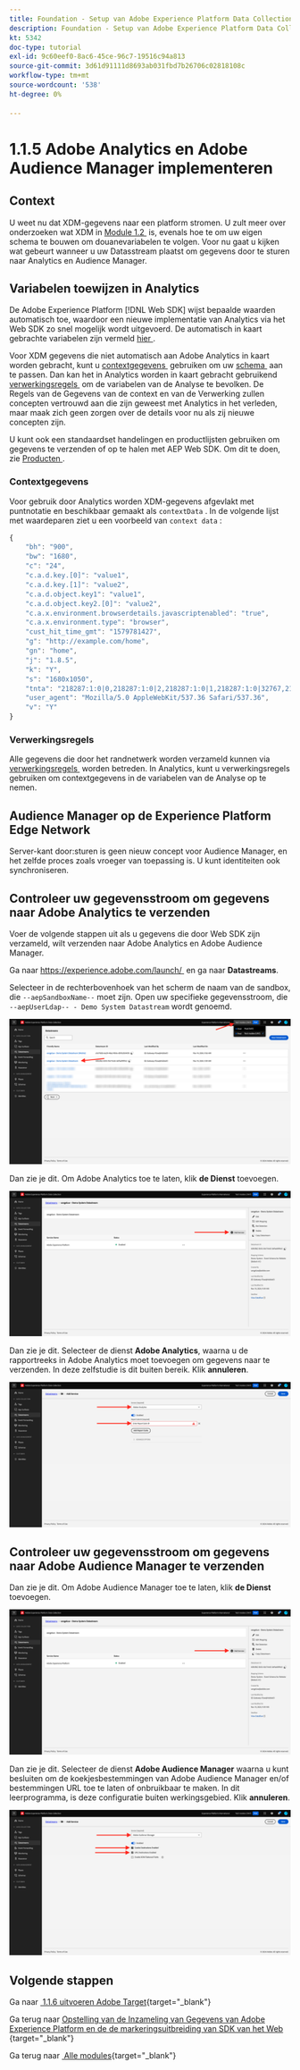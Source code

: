 ```yaml
---
title: Foundation - Setup van Adobe Experience Platform Data Collection en de Web SDK-extensie - Adobe Analytics en Adobe Audience Manager implementeren
description: Foundation - Setup van Adobe Experience Platform Data Collection en de Web SDK-extensie - Adobe Analytics en Adobe Audience Manager implementeren
kt: 5342
doc-type: tutorial
exl-id: 9c60eef0-8ac6-45ce-96c7-19516c94a813
source-git-commit: 3d61d91111d8693ab031fbd7b26706c02818108c
workflow-type: tm+mt
source-wordcount: '538'
ht-degree: 0%

---
```


# 1.1.5 Adobe Analytics en Adobe Audience Manager implementeren

## Context

U weet nu dat XDM-gegevens naar een platform stromen. U zult meer over onderzoeken wat XDM in [&#x200B; Module 1.2 &#x200B;](./../dc1.2/data-ingestion.md) is, evenals hoe te om uw eigen schema te bouwen om douanevariabelen te volgen. Voor nu gaat u kijken wat gebeurt wanneer u uw Datasstream plaatst om gegevens door te sturen naar Analytics en Audience Manager.

## Variabelen toewijzen in Analytics

De Adobe Experience Platform [!DNL Web SDK] wijst bepaalde waarden automatisch toe, waardoor een nieuwe implementatie van Analytics via het Web SDK zo snel mogelijk wordt uitgevoerd. De automatisch in kaart gebrachte variabelen zijn vermeld [&#x200B; hier &#x200B;](https://experienceleague.adobe.com/docs/experience-platform/edge/data-collection/adobe-analytics/automatically-mapped-vars.html?lang=nl-NL#data-collection).

Voor XDM gegevens die niet automatisch aan Adobe Analytics in kaart worden gebracht, kunt u [&#x200B; contextgegevens &#x200B;](https://experienceleague.adobe.com/docs/analytics/implementation/vars/page-vars/contextdata.html?lang=nl) gebruiken om uw [&#x200B; schema &#x200B;](https://experienceleague.adobe.com/docs/experience-platform/xdm/schema/composition.html?lang=nl-NL) aan te passen. Dan kan het in Analytics worden in kaart gebracht gebruikend [&#x200B; verwerkingsregels &#x200B;](https://experienceleague.adobe.com/docs/analytics/admin/admin-tools/processing-rules/processing-rules-configuration/t-processing-rules.html?lang=nl-NL) om de variabelen van de Analyse te bevolken. De Regels van de Gegevens van de context en van de Verwerking zullen concepten vertrouwd aan die zijn geweest met Analytics in het verleden, maar maak zich geen zorgen over de details voor nu als zij nieuwe concepten zijn.

U kunt ook een standaardset handelingen en productlijsten gebruiken om gegevens te verzenden of op te halen met AEP Web SDK. Om dit te doen, zie [&#x200B; Producten &#x200B;](https://experienceleague.adobe.com/docs/experience-platform/edge/data-collection/collect-commerce-data.html?lang=nl-NL#data-collection).

### Contextgegevens

Voor gebruik door Analytics worden XDM-gegevens afgevlakt met puntnotatie en beschikbaar gemaakt als `contextData` . In de volgende lijst met waardeparen ziet u een voorbeeld van `context data` :

```javascript
{
    "bh": "900",
    "bw": "1680",
    "c": "24",
    "c.a.d.key.[0]": "value1",
    "c.a.d.key.[1]": "value2",
    "c.a.d.object.key1": "value1",
    "c.a.d.object.key2.[0]": "value2",
    "c.a.x.environment.browserdetails.javascriptenabled": "true",
    "c.a.x.environment.type": "browser",
    "cust_hit_time_gmt": "1579781427",
    "g": "http://example.com/home",
    "gn": "home",
    "j": "1.8.5",
    "k": "Y",
    "s": "1680x1050",
    "tnta": "218287:1:0|0,218287:1:0|2,218287:1:0|1,218287:1:0|32767,218287:1:01,218287:1:0|0,218287:1:0|1,218287:1:0|0,218287:1:0|1",
    "user_agent": "Mozilla/5.0 AppleWebKit/537.36 Safari/537.36",
    "v": "Y"
}
```

### Verwerkingsregels

Alle gegevens die door het randnetwerk worden verzameld kunnen via [&#x200B; verwerkingsregels &#x200B;](https://experienceleague.adobe.com/docs/analytics/admin/admin-tools/processing-rules/processing-rules-configuration/t-processing-rules.html?lang=nl-NL) worden betreden. In Analytics, kunt u verwerkingsregels gebruiken om contextgegevens in de variabelen van de Analyse op te nemen.

## Audience Manager op de Experience Platform Edge Network

Server-kant door:sturen is geen nieuw concept voor Audience Manager, en het zelfde proces zoals vroeger van toepassing is. U kunt identiteiten ook synchroniseren.

## Controleer uw gegevensstroom om gegevens naar Adobe Analytics te verzenden

Voer de volgende stappen uit als u gegevens die door Web SDK zijn verzameld, wilt verzenden naar Adobe Analytics en Adobe Audience Manager.

Ga naar [&#x200B; https://experience.adobe.com/launch/ &#x200B;](https://experience.adobe.com/launch/) en ga naar **Datastreams**.

Selecteer in de rechterbovenhoek van het scherm de naam van de sandbox, die `--aepSandboxName--` moet zijn. Open uw specifieke gegevensstroom, die `--aepUserLdap-- - Demo System Datastream` wordt genoemd.

![&#x200B; klik het pictogram van de Configuratie van Edge in de linkernavigatie &#x200B;](./images/edgeconfig1b.png)

Dan zie je dit. Om Adobe Analytics toe te laten, klik **de Dienst** toevoegen.

![&#x200B; Debugger AEP &#x200B;](./images/aa2.png)

Dan zie je dit. Selecteer de dienst **Adobe Analytics**, waarna u de rapportreeks in Adobe Analytics moet toevoegen om gegevens naar te verzenden. In deze zelfstudie is dit buiten bereik. Klik **annuleren**.

![&#x200B; Debugger AEP &#x200B;](./images/aa3.png)

## Controleer uw gegevensstroom om gegevens naar Adobe Audience Manager te verzenden

Dan zie je dit. Om Adobe Audience Manager toe te laten, klik **de Dienst** toevoegen.

![&#x200B; Debugger AEP &#x200B;](./images/aa2.png)

Dan zie je dit. Selecteer de dienst **Adobe Audience Manager** waarna u kunt besluiten om de koekjesbestemmingen van Adobe Audience Manager en/of bestemmingen URL toe te laten of onbruikbaar te maken. In dit leerprogramma, is deze configuratie buiten werkingsgebied. Klik **annuleren**.

![&#x200B; Debugger AEP &#x200B;](./images/aam1.png)

## Volgende stappen

Ga naar [&#x200B; 1.1.6 uitvoeren Adobe Target &#x200B;](./ex6.md){target="_blank"}

Ga terug naar [&#x200B; Opstelling van de Inzameling van Gegevens van Adobe Experience Platform en de de markeringsuitbreiding van SDK van het Web &#x200B;](./data-ingestion-launch-web-sdk.md){target="_blank"}

Ga terug naar [&#x200B; Alle modules &#x200B;](./../../../../overview.md){target="_blank"}
